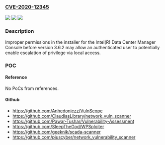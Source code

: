 ### [CVE-2020-12345](https://cve.mitre.org/cgi-bin/cvename.cgi?name=CVE-2020-12345)
![](https://img.shields.io/static/v1?label=Product&message=Intel(R)%20Data%20Center%20Manager%20Console&color=blue)
![](https://img.shields.io/static/v1?label=Version&message=n%2Fa&color=blue)
![](https://img.shields.io/static/v1?label=Vulnerability&message=escalation%20of%20privilege&color=brighgreen)

### Description

Improper permissions in the installer for the Intel(R) Data Center Manager Console before version 3.6.2 may allow an authenticated user to potentially enable escalation of privilege via local access.

### POC

#### Reference
No PoCs from references.

#### Github
- https://github.com/Anhedoniczz/VulnScope
- https://github.com/ClaudiasLibrary/network_vuln_scanner
- https://github.com/Pawar-Tushar/Vulnerability-Assessment
- https://github.com/SleepTheGod/WPSploiter
- https://github.com/geeknik/scada-scanner
- https://github.com/piuscyber/network_vulnerability_scanner

